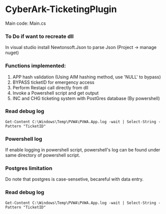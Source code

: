 # CyberArk-TicketingPlugin
 
Main code: Main.cs
### To Do if want to recreate dll

In visual studio install Newtonsoft.Json to parse Json (Project -> manage nuget)

### Functions implemented:
1. APP hash validation (Using AIM hashing method, use 'NULL' to bypass)
2. BYPASS ticketID for emergency access
3. Perform Restapi call directly from dll
4. Invoke a Powershell script and get output
5. INC and CHG ticketing system with PostGres database (By powershell)

### Read debug log
```
Get-Content C:\Windows\Temp\PVWA\PVWA.App.log -wait | Select-String -Pattern "TicketID"
```

### Powershell log
If enable logging in powershell script, powershell's log can be found under same directory of powershell script.

### Postgres limitation
Do note that postgres is case-sensetive, becareful with data entry.

### Read debug log
```
Get-Content C:\Windows\Temp\PVWA\PVWA.App.log -wait | Select-String -Pattern "TicketID"
```
